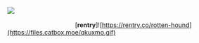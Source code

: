 ![](https://files.catbox.moe/bwvjac.gif)
                                               [**rentry**]![https://rentry.co/rotten-hound](https://files.catbox.moe/qkuxmo.gif)
